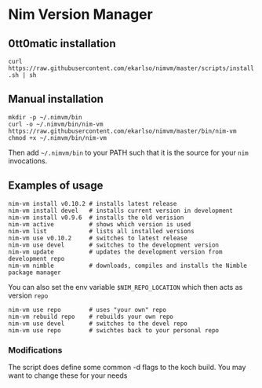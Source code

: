 Nim Version Manager
===================

## 0tt0matic installation
```curl https://raw.githubusercontent.com/ekarlso/nimvm/master/scripts/install.sh | sh```

## Manual installation

```
mkdir -p ~/.nimvm/bin
curl -o ~/.nimvm/bin/nim-vm https://raw.githubusercontent.com/ekarlso/nimvm/master/bin/nim-vm
chmod +x ~/.nimvm/bin/nim-vm
```

Then add `~/.nimvm/bin` to your PATH such that it is the source for your `nim` invocations.

## Examples of usage

```
nim-vm install v0.10.2 # installs latest release
nim-vm install devel   # installs current version in development
nim-vm install v0.9.6  # installs the old verision
nim-vm active          # shows which version is used
nim-vm list            # lists all installed versions
nim-vm use v0.10.2     # switches to latest release
nim-vm use devel       # switches to the development version
nim-vm update          # updates the development version from development repo
nim-vm nimble          # downloads, compiles and installs the Nimble package manager
```

You can also set the env variable `$NIM_REPO_LOCATION` which then acts as version `repo`

```
nim-vm use repo        # uses "your own" repo
nim-vm rebuild repo    # rebuilds your own repo
nim-vm use devel       # switches to the devel repo
nim-vm use repo        # swichtes back to your personal repo
```

### Modifications

The script does define some common -d flags to the koch build. You may want to change these for your needs
